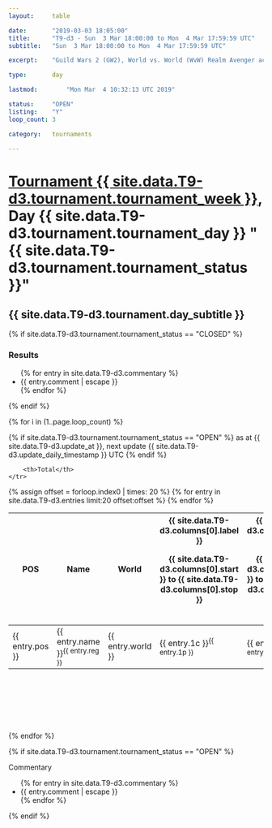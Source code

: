 ```yaml
---
layout: 	table

date: 		"2019-03-03 18:05:00"
title: 		"T9-d3 - Sun  3 Mar 18:00:00 to Mon  4 Mar 17:59:59 UTC"
subtitle: 	"Sun  3 Mar 18:00:00 to Mon  4 Mar 17:59:59 UTC"

excerpt:    "Guild Wars 2 (GW2), World vs. World (WvW) Realm Avenger achivement Tournament. \"Every Kill Counts\""

type:       day

lastmod: 		"Mon Mar  4 10:32:13 UTC 2019"

status:     "OPEN"
listing:    "Y"
loop_count: 3

category: 	tournaments

---
```

<div class="table_header">
    <h1><a href="{{ site.data.T9-d3.tournament.week_url }}">Tournament {{ site.data.T9-d3.tournament.tournament_week }}</a>, Day {{ site.data.T9-d3.tournament.tournament_day }} "{{ site.data.T9-d3.tournament.tournament_status }}"</h1>
    <h2>{{ site.data.T9-d3.tournament.day_subtitle }}</h2> 
</div>

{% if site.data.T9-d3.tournament.tournament_status == "CLOSED" %} 
<div class="commentary">
  <h3>Results</h3>
  <ul>
    {% for entry in site.data.T9-d3.commentary %}
    <li class="commentary_list">{{ entry.comment | escape }}</li>
    {% endfor %}
  </ul>
</div>
{% endif %}


{% for i in (1..page.loop_count) %}

{% if site.data.T9-d3.tournament.tournament_status == "OPEN" %} 
<span class="table_nextupdate">as at {{ site.data.T9-d3.update_at }}, next update {{ site.data.T9-d3.update_daily_timestamp }} UTC</span> 
{% endif %}

<table class="day_table">
  <colgroup>
    <col style="width:18px">
    <col style="width:55px">
    <col style="width:55px">
    <col style="width:12px">
    <col style="width:12px">
    <col style="width:12px">
    <col style="width:12px">
    <col style="width:12px">
    <col style="width:12px">
    <col style="width:12px">
    <col style="width:12px">
    <col style="width:12px">
    <col style="width:12px">
    <col style="width:12px">
    <col style="width:12px">
    <col style="width:12px">
    <col style="width:12px">
    <col style="width:12px">
    <col style="width:12px">
    <col style="width:12px">
    <col style="width:12px">
    <col style="width:12px">
    <col style="width:12px">
    <col style="width:12px">
    <col style="width:12px">
    <col style="width:12px">
    <col style="width:12px">
    <col style="width:18px">
  </colgroup>  
  <thead>
    <tr>
        <th>POS</th>
        <th class="AlignLeft">Name</th>
        <th class="AlignLeft">World</th>

<th><div class="label">{{ site.data.T9-d3.columns[0].label }}<p class="onhover">{{ site.data.T9-d3.columns[0].start }} to {{ site.data.T9-d3.columns[0].stop }}</p></div>​</th>
<th><div class="label">{{ site.data.T9-d3.columns[1].label }}<p class="onhover">{{ site.data.T9-d3.columns[1].start }} to {{ site.data.T9-d3.columns[1].stop }}</p></div>​</th>
<th><div class="label">{{ site.data.T9-d3.columns[2].label }}<p class="onhover">{{ site.data.T9-d3.columns[2].start }} to {{ site.data.T9-d3.columns[2].stop }}</p></div>​</th>
<th><div class="label">{{ site.data.T9-d3.columns[3].label }}<p class="onhover">{{ site.data.T9-d3.columns[3].start }} to {{ site.data.T9-d3.columns[3].stop }}</p></div>​</th>
<th><div class="label">{{ site.data.T9-d3.columns[4].label }}<p class="onhover">{{ site.data.T9-d3.columns[4].start }} to {{ site.data.T9-d3.columns[4].stop }}</p></div>​</th>
<th><div class="label">{{ site.data.T9-d3.columns[5].label }}<p class="onhover">{{ site.data.T9-d3.columns[5].start }} to {{ site.data.T9-d3.columns[5].stop }}</p></div>​</th>
<th><div class="label">{{ site.data.T9-d3.columns[6].label }}<p class="onhover">{{ site.data.T9-d3.columns[6].start }} to {{ site.data.T9-d3.columns[6].stop }}</p></div>​</th>
<th><div class="label">{{ site.data.T9-d3.columns[7].label }}<p class="onhover">{{ site.data.T9-d3.columns[7].start }} to {{ site.data.T9-d3.columns[7].stop }}</p></div>​</th>
<th><div class="label">{{ site.data.T9-d3.columns[8].label }}<p class="onhover">{{ site.data.T9-d3.columns[8].start }} to {{ site.data.T9-d3.columns[8].stop }}</p></div>​</th>
<th><div class="label">{{ site.data.T9-d3.columns[9].label }}<p class="onhover">{{ site.data.T9-d3.columns[9].start }} to {{ site.data.T9-d3.columns[9].stop }}</p></div>​</th>
<th><div class="label">{{ site.data.T9-d3.columns[10].label }}<p class="onhover">{{ site.data.T9-d3.columns[10].start }} to {{ site.data.T9-d3.columns[10].stop }}</p></div>​</th>

<th><div class="label">{{ site.data.T9-d3.columns[11].label }}<p class="onhover">{{ site.data.T9-d3.columns[11].start }} to {{ site.data.T9-d3.columns[11].stop }}</p></div>​</th>
<th><div class="label">{{ site.data.T9-d3.columns[12].label }}<p class="onhover">{{ site.data.T9-d3.columns[12].start }} to {{ site.data.T9-d3.columns[12].stop }}</p></div>​</th>
<th><div class="label">{{ site.data.T9-d3.columns[13].label }}<p class="onhover">{{ site.data.T9-d3.columns[13].start }} to {{ site.data.T9-d3.columns[13].stop }}</p></div>​</th>
<th><div class="label">{{ site.data.T9-d3.columns[14].label }}<p class="onhover">{{ site.data.T9-d3.columns[14].start }} to {{ site.data.T9-d3.columns[14].stop }}</p></div>​</th>
<th><div class="label">{{ site.data.T9-d3.columns[15].label }}<p class="onhover">{{ site.data.T9-d3.columns[15].start }} to {{ site.data.T9-d3.columns[15].stop }}</p></div>​</th>
<th><div class="label">{{ site.data.T9-d3.columns[16].label }}<p class="onhover">{{ site.data.T9-d3.columns[16].start }} to {{ site.data.T9-d3.columns[16].stop }}</p></div>​</th>
<th><div class="label">{{ site.data.T9-d3.columns[17].label }}<p class="onhover">{{ site.data.T9-d3.columns[17].start }} to {{ site.data.T9-d3.columns[17].stop }}</p></div>​</th>
<th><div class="label">{{ site.data.T9-d3.columns[18].label }}<p class="onhover">{{ site.data.T9-d3.columns[18].start }} to {{ site.data.T9-d3.columns[18].stop }}</p></div>​</th>
<th><div class="label">{{ site.data.T9-d3.columns[19].label }}<p class="onhover">{{ site.data.T9-d3.columns[19].start }} to {{ site.data.T9-d3.columns[19].stop }}</p></div>​</th>
<th><div class="label">{{ site.data.T9-d3.columns[20].label }}<p class="onhover">{{ site.data.T9-d3.columns[20].start }} to {{ site.data.T9-d3.columns[20].stop }}</p></div>​</th>

<th><div class="label">{{ site.data.T9-d3.columns[21].label }}<p class="onhover">{{ site.data.T9-d3.columns[21].start }} to {{ site.data.T9-d3.columns[21].stop }}</p></div>​</th>
<th><div class="label">{{ site.data.T9-d3.columns[22].label }}<p class="onhover">{{ site.data.T9-d3.columns[22].start }} to {{ site.data.T9-d3.columns[22].stop }}</p></div>​</th>
<th><div class="label">{{ site.data.T9-d3.columns[23].label }}<p class="onhover">{{ site.data.T9-d3.columns[23].start }} to {{ site.data.T9-d3.columns[23].stop }}</p></div>​</th>

        <th>Total</th>
    </tr>
  </thead>
  {% assign offset = forloop.index0 | times: 20 %}
<tbody>
{% for entry in site.data.T9-d3.entries limit:20 offset:offset %}
  <tr>
    <td class="pl{{ entry.pos }}">{{ entry.pos }}</td>
    <td class="AlignLeft">{{ entry.name }}<sup>{{ entry.reg }}</sup></td>
    <td class="AlignLeft">{{ entry.world }}</td>
    <td class="pl{{ entry.1p }}">{{ entry.1c }}<sup>{{ entry.1p }}</sup></td>
    <td class="pl{{ entry.2p }}">{{ entry.2c }}<sup>{{ entry.2p }}</sup></td>
    <td class="pl{{ entry.3p }}">{{ entry.3c }}<sup>{{ entry.3p }}</sup></td>
    <td class="pl{{ entry.4p }}">{{ entry.4c }}<sup>{{ entry.4p }}</sup></td>
    <td class="pl{{ entry.5p }}">{{ entry.5c }}<sup>{{ entry.5p }}</sup></td>
    <td class="pl{{ entry.6p }}">{{ entry.6c }}<sup>{{ entry.6p }}</sup></td>
    <td class="pl{{ entry.7p }}">{{ entry.7c }}<sup>{{ entry.7p }}</sup></td>
    <td class="pl{{ entry.8p }}">{{ entry.8c }}<sup>{{ entry.8p }}</sup></td>
    <td class="pl{{ entry.9p }}">{{ entry.9c }}<sup>{{ entry.9p }}</sup></td>
    <td class="pl{{ entry.10p }}">{{ entry.10c }}<sup>{{ entry.10p }}</sup></td>
    <td class="pl{{ entry.11p }}">{{ entry.11c }}<sup>{{ entry.11p }}</sup></td>
    <td class="pl{{ entry.12p }}">{{ entry.12c }}<sup>{{ entry.12p }}</sup></td>
    <td class="pl{{ entry.13p }}">{{ entry.13c }}<sup>{{ entry.13p }}</sup></td>
    <td class="pl{{ entry.14p }}">{{ entry.14c }}<sup>{{ entry.14p }}</sup></td>
    <td class="pl{{ entry.15p }}">{{ entry.15c }}<sup>{{ entry.15p }}</sup></td>
    <td class="pl{{ entry.16p }}">{{ entry.16c }}<sup>{{ entry.16p }}</sup></td>
    <td class="pl{{ entry.17p }}">{{ entry.17c }}<sup>{{ entry.17p }}</sup></td>
    <td class="pl{{ entry.18p }}">{{ entry.18c }}<sup>{{ entry.18p }}</sup></td>
    <td class="pl{{ entry.19p }}">{{ entry.19c }}<sup>{{ entry.19p }}</sup></td>
    <td class="pl{{ entry.20p }}">{{ entry.20c }}<sup>{{ entry.20p }}</sup></td>
    <td class="pl{{ entry.21p }}">{{ entry.21c }}<sup>{{ entry.21p }}</sup></td>
    <td class="pl{{ entry.22p }}">{{ entry.22c }}<sup>{{ entry.22p }}</sup></td>
    <td class="pl{{ entry.23p }}">{{ entry.23c }}<sup>{{ entry.23p }}</sup></td>
    <td class="pl{{ entry.24p }}">{{ entry.24c }}<sup>{{ entry.24p }}</sup></td>
    <td>{{ entry.total }}</td>
  </tr>
{% endfor %}  
</tbody>
</table>
<div class="leaderboard">
  <script async src="//pagead2.googlesyndication.com/pagead/js/adsbygoogle.js"></script>
  <!-- 728x90 -->
  <ins class="adsbygoogle"
       style="display:inline-block;width:728px;height:90px"
       data-ad-client="ca-pub-3274917281288240"
       data-ad-slot="3870538733"></ins>
  <script>
  (adsbygoogle = window.adsbygoogle || []).push({});
  </script>    
</div>
<br />
{% endfor %}

{% if site.data.T9-d3.tournament.tournament_status == "OPEN" %} 
<div class="commentary">
  <span class="commentary_title">Commentary</span>
  <ul>
    {% for entry in site.data.T9-d3.commentary %}
    <li class="commentary_list">{{ entry.comment | escape }}</li>
    {% endfor %}
  </ul>
</div>
{% endif %}


